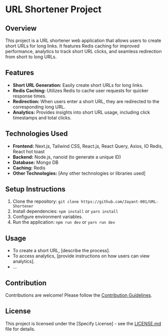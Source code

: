 # URL Shortener Project

## Overview
This project is a URL shortener web application that allows users to create short URLs for long links. It features Redis caching for improved performance, analytics to track short URL clicks, and seamless redirection from short to long URLs.

## Features
- **Short URL Generation:** Easily create short URLs for long links.
- **Redis Caching:** Utilizes Redis to cache user requests for quicker response times.
- **Redirection:** When users enter a short URL, they are redirected to the corresponding long URL.
- **Analytics:** Provides insights into short URL usage, including click timestamps and total clicks.

## Technologies Used
- **Frontend:** Next.js, Tailwind CSS, React.js, React Query, Axios, IO Redis, React hot toast
- **Backend:** Node.js, nanoid (to generate a unique ID)
- **Database:** Mongo DB
- **Caching:** Redis
- **Other Technologies:** [Any other technologies or libraries used]

## Setup Instructions
1. Clone the repository: `git clone https://github.com/Jayant-001/URL-Shortener`
2. Install dependencies: `npm install` or `yarn install`
3. Configure environment variables.
4. Run the application: `npm run dev` or `yarn run dev`

## Usage
- To create a short URL, [describe the process].
- To access analytics, [provide instructions on how users can view analytics].
- ...

## Contribution
Contributions are welcome! Please follow the [Contribution Guidelines](CONTRIBUTING.md).

## License
This project is licensed under the [Specify License] - see the [LICENSE.md](LICENSE.md) file for details.
